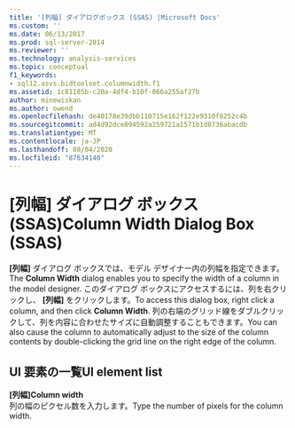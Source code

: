 ```yaml
---
title: '[列幅] ダイアログボックス (SSAS) |Microsoft Docs'
ms.custom: ''
ms.date: 06/13/2017
ms.prod: sql-server-2014
ms.reviewer: ''
ms.technology: analysis-services
ms.topic: conceptual
f1_keywords:
- sql12.asvs.bidtoolset.columnwidth.f1
ms.assetid: 1c81185b-c20a-4df4-b10f-066a255af27b
author: minewiskan
ms.author: owend
ms.openlocfilehash: de40178e39dbb110715e162f122e9310f8252c4b
ms.sourcegitcommit: ad4d92dce894592a259721a1571b1d8736abacdb
ms.translationtype: MT
ms.contentlocale: ja-JP
ms.lasthandoff: 08/04/2020
ms.locfileid: "87634140"
---
```

# <a name="column-width-dialog-box-ssas"></a><span data-ttu-id="d5279-102">[列幅] ダイアログ ボックス (SSAS)</span><span class="sxs-lookup"><span data-stu-id="d5279-102">Column Width Dialog Box (SSAS)</span></span>
  <span data-ttu-id="d5279-103">**[列幅]** ダイアログ ボックスでは、モデル デザイナー内の列幅を指定できます。</span><span class="sxs-lookup"><span data-stu-id="d5279-103">The **Column Width** dialog enables you to specify the width of a column in the model designer.</span></span> <span data-ttu-id="d5279-104">このダイアログ ボックスにアクセスするには、列を右クリックし、 **[列幅]** をクリックします。</span><span class="sxs-lookup"><span data-stu-id="d5279-104">To access this dialog box, right click a column, and then click **Column Width**.</span></span> <span data-ttu-id="d5279-105">列の右端のグリッド線をダブルクリックして、列を内容に合わせたサイズに自動調整することもできます。</span><span class="sxs-lookup"><span data-stu-id="d5279-105">You can also cause the column to automatically adjust to the size of the column contents by double-clicking the grid line on the right edge of the column.</span></span>  
  
## <a name="ui-element-list"></a><span data-ttu-id="d5279-106">UI 要素の一覧</span><span class="sxs-lookup"><span data-stu-id="d5279-106">UI element list</span></span>  
 <span data-ttu-id="d5279-107">**[列幅]**</span><span class="sxs-lookup"><span data-stu-id="d5279-107">**Column width**</span></span>  
 <span data-ttu-id="d5279-108">列の幅のピクセル数を入力します。</span><span class="sxs-lookup"><span data-stu-id="d5279-108">Type the number of pixels for the column width.</span></span>  
  
  
